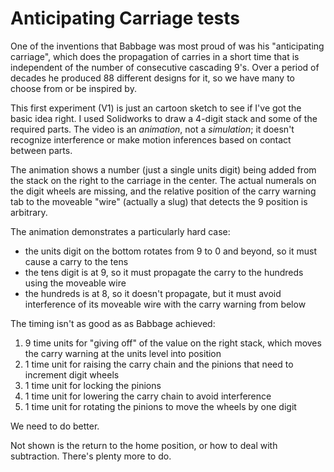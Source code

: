 # Anticipating Carriage tests

One of the inventions that Babbage was most proud of was his
"anticipating carriage", which does the propagation of carries
in a short time that is independent of the number of consecutive
cascading 9's.  Over a period of decades he produced 88 different
designs for it, so we have many to choose from or be inspired by.

This first experiment (V1) is just an cartoon sketch to see if
I've got the basic idea right. I used Solidworks to draw a 4-digit
stack and some of the required parts. The video is an *animation*, 
not a *simulation*; it doesn't recognize interference or make motion
inferences based on contact between parts.

The animation shows a number (just a single units digit) being added from the stack on the right to the carriage in the center. The actual numerals on the digit wheels are missing, and the relative position of the carry warning tab to the moveable "wire" (actually a slug) that detects the 9 position is arbitrary.

The animation demonstrates a particularly hard case:
- the units digit on the bottom rotates from 9 to 0 and beyond, so it must cause a carry to the tens
- the tens digit is at 9, so it must propagate the carry to the hundreds using the moveable wire
- the hundreds is at 8, so it doesn't propagate, but it must avoid interference of its moveable wire with the carry warning from below

The timing isn't as good as as Babbage achieved:

1. 9 time units for "giving off" of the value on the right stack, which moves the carry warning at the units level into position
2. 1 time unit for raising the carry chain and the pinions that need to increment digit wheels
3. 1 time unit for locking the pinions
4. 1 time unit for lowering the carry chain to avoid interference
5. 1 time unit for rotating the pinions to move the wheels by one digit

We need to do better.

Not shown is the return to the home position, or how to deal with subtraction. There's plenty more to do.

